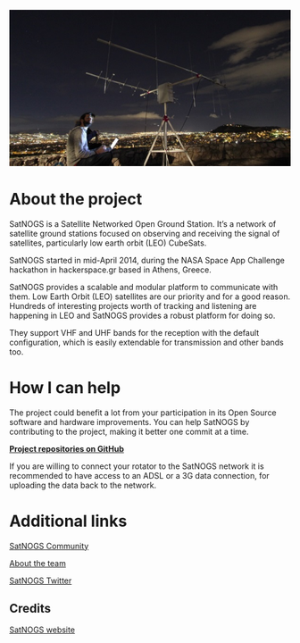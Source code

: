 ![Credits:SatNOGS](./images/satnogs.jpg)

# About the project

SatNOGS is a Satellite Networked Open Ground Station. It’s a network of satellite ground stations focused on observing and receiving the signal of satellites, particularly low earth orbit (LEO) CubeSats.

SatNOGS started in mid-April 2014, during the NASA Space App Challenge hackathon in hackerspace.gr based in Athens, Greece.

SatNOGS provides a scalable and modular platform to communicate with them.
Low Earth Orbit (LEO) satellites are our priority and for a good reason. Hundreds of interesting projects worth of tracking and listening are happening in LEO and SatNOGS provides a robust platform for doing so.

They support VHF and UHF bands for the reception with the default configuration, which is easily extendable for transmission and other bands too.

# How I can help

The project could benefit a lot from your participation in its Open Source software and hardware improvements. You can help SatNOGS by contributing to the project, making it better one commit at a time.

**[Project repositories on GitHub](https://github.com/satnogs)**

If you are willing to connect your rotator to the SatNOGS network it is recommended to have access to an ADSL or a 3G data connection, for uploading the data back to the network.

# Additional links

[SatNOGS Community](https://community.satnogs.org/)

[About the team](https://satnogs.org/team/)

[SatNOGS Twitter](https://twitter.com/satnogs)


## Credits

[SatNOGS website](https://satnogs.org)
